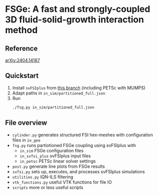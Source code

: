 # FSGe: A fast and strongly-coupled 3D fluid-solid-growth interaction method

## Reference
[arXiv:2404.14187](https://arxiv.org/abs/2404.14187)

## Quickstart

1. Install `svFSIplus` from [this branch](https://github.com/mrp089/svFSIplus/commit/e05e3f95b375329458b2e5f2d1f5ed5fb97df3d5) (including PETSc with MUMPS)
2. Adapt paths in `in_sim/partitioned_full.json`
3. Run
    ```bash
    ./fsg.py in_sim/partitioned_full.json
    ```
## File overview

- `cylinder.py` generates structured FSI hex-meshes with configuration files in `in_geo`
- `fsg.py` runs partiotioned FSGe coupling using svFSIplus with
  - `in_sim` FSGe configuration files
  - `in_svfsi_plus` svFSIplus input files
  - `in_petsc` PETSc linear solver settings
- `post.py` generate line plots from FSGe results
- `svfsi.py` sets up, executes, and processes svFSIplus simulations
- `utilities.py` IQN-ILS filtering
- `vtk_functions.py` useful VTK functions for file IO
- `scripts` more or less useful scripts
